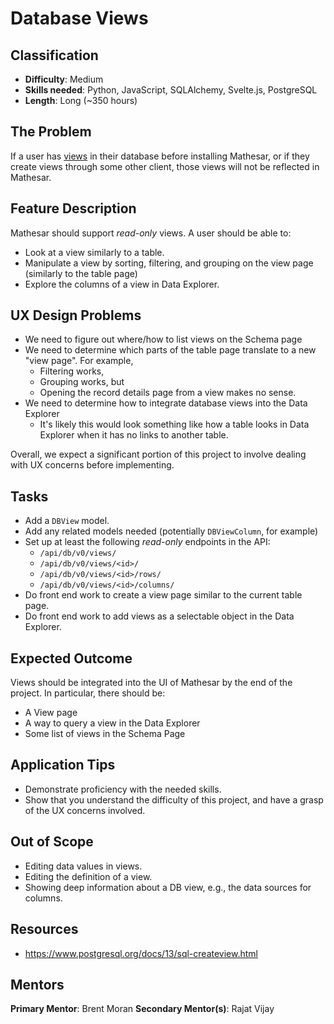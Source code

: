 # Database Views

## Classification
- **Difficulty**: Medium
- **Skills needed**: Python, JavaScript, SQLAlchemy, Svelte.js, PostgreSQL
- **Length**: Long (~350 hours)

## The Problem

If a user has [views](https://www.postgresql.org/docs/13/sql-createview.html) in their database before installing Mathesar, or if they create views through some other client, those views will not be reflected in Mathesar.

## Feature Description

Mathesar should support _read-only_ views. A user should be able to:

- Look at a view similarly to a table.
- Manipulate a view by sorting, filtering, and grouping on the view page (similarly to the table page)
- Explore the columns of a view in Data Explorer.

## UX Design Problems

- We need to figure out where/how to list views on the Schema page
- We need to determine which parts of the table page translate to a new "view page". For example,
  - Filtering works,
  - Grouping works, but
  - Opening the record details page from a view makes no sense.
- We need to determine how to integrate database views into the Data Explorer
  - It's likely this would look something like how a table looks in Data Explorer when it has no links to another table.
  
Overall, we expect a significant portion of this project to involve dealing with UX concerns before implementing.

## Tasks

- Add a `DBView` model.
- Add any related models needed (potentially `DBViewColumn`, for example)
- Set up at least the following _read-only_ endpoints in the API:
  - `/api/db/v0/views/`
  - `/api/db/v0/views/<id>/`
  - `/api/db/v0/views/<id>/rows/`
  - `/api/db/v0/views/<id>/columns/`
- Do front end work to create a view page similar to the current table page.
- Do front end work to add views as a selectable object in the Data Explorer.

## Expected Outcome

Views should be integrated into the UI of Mathesar by the end of the project. In particular, there should be:

- A View page
- A way to query a view in the Data Explorer
- Some list of views in the Schema Page

## Application Tips

- Demonstrate proficiency with the needed skills.
- Show that you understand the difficulty of this project, and have a grasp of the UX concerns involved.

## Out of Scope

- Editing data values in views.
- Editing the definition of a view.
- Showing deep information about a DB view, e.g., the data sources for columns.

## Resources

- https://www.postgresql.org/docs/13/sql-createview.html

## Mentors
**Primary Mentor**: Brent Moran
**Secondary Mentor(s)**: Rajat Vijay
